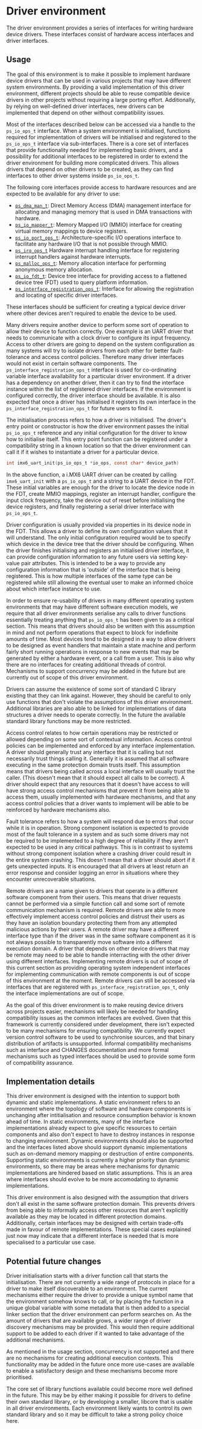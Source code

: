 <!--
  Copyright 2020, Data61, CSIRO (ABN 41 687 119 230)

  SPDX-License-Identifier: BSD-2-Clause

  @TAG(DATA61_BSD)
-->

# Driver environment

The driver environment provides a series of interfaces for writing hardware
device drivers. These interfaces consist of hardware access interfaces and
driver interfaces.

## Usage

The goal of this environment is to make it possible to implement hardware
device drivers that can be used in various projects that may have different
system environments.  By providing a valid implementation of this driver
environment, different projects should be able to reuse compatible device
drivers in other projects without requiring a large porting effort.
Additionally, by relying on well-defined driver interfaces, new drivers can be
implemented that depend on other without compatibility issues. 

Most of the interfaces described below can be accessed via a handle to the
`ps_io_ops_t` interface.  When a system environment is initialised, functions
required for implementation of drivers will be initialised and registered to
the `ps_io_ops_t` interface via sub-interfaces.  There is a core set of
interfaces that provide functionality needed for implementing basic drivers,
and a possibility for additional interfaces to be registered in order to extend
the driver environment for building more complicated drivers. This allows
drivers that depend on other drivers to be created, as they can find interfaces
to other driver systems inside `ps_io_ops_t`.

The following core interfaces provide access to hardware resources and are
expected to be available for any driver to use:

- [`ps_dma_man_t`][1]: Direct Memory Access (DMA) management interface for
  allocating and managing memory that is used in DMA transactions with
  hardware.
- [`ps_io_mapper_t`][2]: Memory Mapped I/O (MMIO) interface for creating
  virtual memory mappings to device registers.
- [`ps_io_port_ops_t`][3]: Architecture-specific I/O operations interface to
  facilitate any hardware I/O that is not possible through MMIO.
- [`ps_irq_ops_t`][4] Hardware interrupt handling interface for registering
  interrupt handlers against hardware interrupts.
- [`ps_malloc_ops_t`][5]: Memory allocation interface for performing anonymous
  memory allocation.
- [`ps_io_fdt_t`][6]: Device tree interface for providing access to a flattened
  device tree (FDT) used to query platform information.
- [`ps_interface_registration_ops_t`][7]: Interface for allowing the
  registration and locating of specific driver interfaces.

These interfaces should be sufficient for creating a typical device driver
where other devices aren't required to enable the device to be used.

[1]:ps_dma_man_t.md
[2]:ps_io_mapper_t.md
[3]:ps_io_port_ops_t.md
[4]:ps_irq_ops_t.md
[5]:ps_malloc_ops_t.md
[6]:fdt.md
[7]:ps_interface_registration_ops_t.md

Many drivers require another device to perform some sort of operation to allow
their device to function correctly. One example is an UART driver that needs to
communicate with a clock driver to configure its input frequency. Access to
other drivers are going to depend on the system configuration as many systems
will try to isolate drivers from each other for better fault-tolerance and
access control policies. Therefore many driver interfaces would not exist in
certain software components.  The `ps_interface_registration_ops_t` interface
is used for co-ordinating variable interface availability for a particular
driver environment. If a driver has a dependency on another driver, then it can
try to find the interface instance within the list of registered driver
interfaces. If the environment is configured correctly, the driver interface
should be available. It is also expected that once a driver has initialised it
registers its own interface in the `ps_interface_registration_ops_t` for future
users to find it.

The initialisation process refers to how a driver is initialised. The driver's entry point
or constructor is how the driver environment passes the initial `ps_io_ops_t` reference
and any initial configuration for the driver to know how to initialise itself.  This entry point
function can be registered under a compatibility string in a known location so that the
driver environment can call it if it wishes to instantiate a driver for a particular device.

```c
int imx6_uart_init(ps_io_ops_t *io_ops, const char* device_path)
```

In the above function, a i.MX6 UART driver can be created by calling
`imx6_uart_init` with a `ps_io_ops_t` and a string to a UART device in the FDT.
These initial variables are enough for the driver to locate the device node in
the FDT, create MMIO mappings, register an interrupt handler, configure the
input clock frequency, take the device out of reset before initialising the
device registers, and finally registering a serial driver interface with
`ps_io_ops_t`.

Driver configuration is usually provided via properties in its device node in
the FDT. This allows a driver to define its own configuration values that it
will understand.  The only initial configuration required would be to specify
which device in the device tree that the driver should be configuring. When the
driver finishes initialising and registers an initialised driver interface, it
can provide configuration information to any future users via setting key-value
pair attributes. This is intended to be a way to provide any configuration
information that is 'outside' of the interface that is being registered.  This
is how multiple interfaces of the same type can be registered while still
allowing the eventual user to make an informed choice about which interface
instance to use.

In order to ensure re-usability of drivers in many different operating system
environments that may have different software execution models, we require that
all driver environments serialise any calls to driver functions essentially
treating anything that `ps_io_ops_t` has been given to as a critical section.
This means that drivers should also be written with this assumption in mind and
not perform operations that expect to block for indefinite amounts of time.
Most devices tend to be designed in a way to allow drivers to be designed as
event handlers that maintain a state machine and perform fairly short running
operations in response to new events that may be generated by either a hardware
event, or a call from a user. This is also why there are no interfaces for
creating additional threads of control.  Mechanisms to support concurrency may
be added in the future but are currently out of scope of this driver
environment.

Drivers can assume the existence of some sort of standard C library existing
that they can link against.  However, they should be careful to only use
functions that don't violate the assumptions of this driver environment.
Additional libraries are also able to be linked for implementations of data
structures a driver needs to operate correctly. In the future the available
standard library functions may be more restricted.

Access control relates to how certain operations may be restricted or allowed
depending on some sort of contextual information. Access control policies can
be implemented and enforced by any interface implementation. A driver should
generally trust any interface that it is calling but not necessarily trust
things calling it. Generally it is assumed that all software executing in the
same protection domain trusts itself. This assumption means that drivers being
called across a local interface will usually trust the caller. (This doesn't
mean that it should expect all calls to be correct). A driver should expect
that any resources that it doesn't have access to will have strong access
control mechanisms that prevent it from being able to access them, usually
implemented with hardware mechanisms, and that any access control policies that
a driver wants to implement will be able to be reinforced by hardware
mechanisms also.

Fault tolerance refers to how a system will respond due to errors that occur
while it is in operation.  Strong component isolation is expected to provide
most of the fault tolerance in a system and as such some drivers may not be
required to be implemented to a high degree of reliability if they aren't
expected to be used in any critical pathways. This is in contrast to systems
without strong component isolation where a crashing driver could result in the
entire system crashing. This doesn't mean that a driver should abort if it gets
unexpected inputs. It is encouraged that all drivers at least return an error
response and consider logging an error in situations where they encounter
unrecoverable situations.

Remote drivers are a name given to drivers that operate in a different software
component from their users.  This means that driver requests cannot be
performed via a simple function call and some sort of remote communication
mechanism is required. Remote drivers are able to more effectively implement
access control policies and distrust their users as they have an isolation
boundary protecting them from any attempted malicious actions by their users. A
remote driver may have a different interface type than if the driver was in the
same software component as it is not always possible to transparently move
software into a different execution domain. A driver that depends on other
device drivers that may be remote may need to be able to handle interracting
with the other driver using different interfaces.  Implementing remote drivers
is out of scope of this current section as providing operating system
independent interfaces for implementing communication with remote components is
out of scope of this environment at the moment.  Remote drivers can still be
accessed via interfaces that are registered with
`ps_interface_registration_ops_t`, only the interface implementations are out
of scope.

As the goal of this driver environment is to make reusing device drivers across
projects easier, mechanisms will likely be needed for handling compatibility
issues as the common interfaces are evolved. Given that this framework is
currently considered under development, there isn't expected to be many
mechanisms for ensuring compatibility. We currently expect version control
software to be used to synchronise sources, and that binary distribution
of artifacts is unsupported. Informal compatibility mechanisms such as
interface and CHANGES documentation and more formal mechanisms such as typed
interfaces should be used to provide some form of compatibility assurance.

## Implementation details

This driver environment is designed with the intention to support both dynamic
and static implementations.  A static environment refers to an environment
where the topology of software and hardware components is unchanging after
intitialisation and resource consumption behavior is known ahead of time. In
static environments, many of the interface implementations already expect to
give specific resources to certain components and also don't expect to have to
destroy instances in response to changing environment.  Dynamic environments
should also be supported and the interfaces listed above should support dynamic
implementations such as on-demand memory mapping or destruction of entire
components. Supporting static environments is currently a higher priority than
dynamic environments, so there may be areas where mechanisms for dynamic
implementations are hindered based on static assumptions. This is an area where
interfaces should evolve to be more accomodating to dynamic implementations.

This driver environment is also designed with the assumption that drivers don't
all exist in the same software protection domain. This prevents drivers from
being able to informally access other resources that aren't explicitly
available as they may be located in different protection domains. Additionally,
certain interfaces may be designed with certain trade-offs made in favour of
remote implementations.  These special cases explained just now may indicate
that a different interface is needed that is more specialised to a particular
use case.

## Potential future changes

Driver initialisation starts with a driver function call that starts the
initialisation. There are not currently a wide range of protocols in place for a
driver to make itself discoverable to an environment.  The current mechanisms
either require the driver to provide a unique symbol name that the environment
somehow knows to call, or by placing the function in a unique global variable
with some metadata that is then added to a special linker section that the
driver environment can perform searches on. As the amount of drivers that are
available grows, a wider range of driver discovery mechanisms may be provided.
This would then require additional support to be added to each driver if it
wanted to take advantage of the additional mechanisms. 

As mentioned in the usage section, concurrency is not supported and there are
no mechanisms for creating additional execution contexts. This functionality
may be added in the future once more use-cases are available to enable a
satisfactory design and these mechanisms become more prioritised.

The core set of library functions available could become more well defined in
the future. This may be by either making it possible for drivers to define
their own standard library, or by developing a smaller, libcore that is usable
in all driver environments.  Each environment likely wants to control its own
standard library and so it may be difficult to take a strong policy choice
here.
